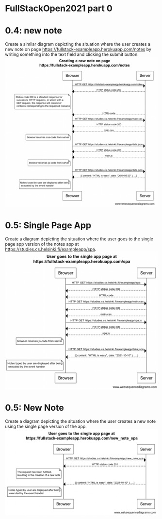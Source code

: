 # FullStackOpen2021 part 0
# 0.4: new note
Create a similar diagram depicting the situation where the user creates a new note on page https://fullstack-exampleapp.herokuapp.com/notes by writing something into the text field and clicking the submit button.
![GitHub Logo](https://raw.githubusercontent.com/6hanel/fullstackopen/main/png/0.4%20newnotes.png)

# 0.5: Single Page App
Create a diagram depicting the situation where the user goes to the single page app version of the notes app at https://studies.cs.helsinki.fi/exampleapp/spa.
![GitHub Logo](https://raw.githubusercontent.com/6hanel/fullstackopen/main/png/0.5%20singlepageapp.png)


# 0.5: New Note
Create a diagram depicting the situation where the user creates a new note using the single page version of the app.
![GitHub Logo](https://raw.githubusercontent.com/6hanel/fullstackopen/main/png/0.6%20new_note.png)
